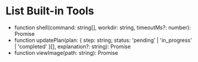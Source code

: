 # List Built-in Tools

- function shell(command: string[], workdir: string, timeoutMs?: number): Promise<ShellResult>
- function updatePlan(plan: { step: string; status: 'pending' | 'in_progress' | 'completed' }[], explanation?: string): Promise<void>
- function viewImage(path: string): Promise<void>
